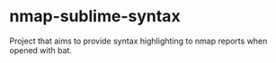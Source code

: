 # nmap-sublime-syntax
Project that aims to provide syntax highlighting to nmap reports when opened with bat.
